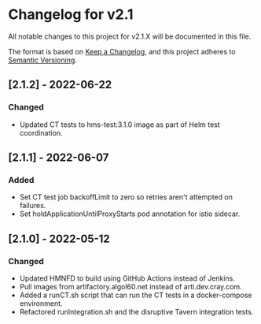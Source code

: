 # Changelog for v2.1

All notable changes to this project for v2.1.X will be documented in this file.

The format is based on [Keep a Changelog](https://keepachangelog.com/en/1.0.0/),
and this project adheres to [Semantic Versioning](https://semver.org/spec/v2.0.0.html).

## [2.1.2] - 2022-06-22

### Changed

- Updated CT tests to hms-test:3.1.0 image as part of Helm test coordination.

## [2.1.1] - 2022-06-07

### Added

- Set CT test job backoffLimit to zero so retries aren't attempted on failures.
- Set holdApplicationUntilProxyStarts pod annotation for istio sidecar.

## [2.1.0] - 2022-05-12

### Changed

- Updated HMNFD to build using GitHub Actions instead of Jenkins.
- Pull images from artifactory.algol60.net instead of arti.dev.cray.com.
- Added a runCT.sh script that can run the CT tests in a docker-compose environment.
- Refactored runIntegration.sh and the disruptive Tavern integration tests.
